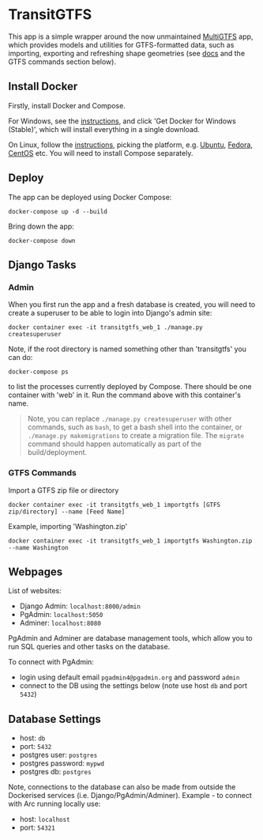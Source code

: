 # TransitGTFS

This app is a simple wrapper around the now unmaintained [MultiGTFS](https://multigtfs.readthedocs.io/en/latest/) app, which provides models and utilities for GTFS-formatted data, such as importing, exporting and refreshing shape geometries (see [docs](https://multigtfs.readthedocs.io/en/latest/usage.html#management-commands) and the GTFS commands section below).

## Install Docker

Firstly, install Docker and Compose. 

For Windows, see the [instructions](https://docs.docker.com/docker-for-windows/install/), and click 'Get Docker for Windows (Stable)', which will install everything in a single download. 

On Linux, follow the [instructions](https://docs.docker.com/engine/installation/), picking the platform, e.g. [Ubuntu](https://docs.docker.com/engine/installation/linux/docker-ce/ubuntu/), [Fedora](https://docs.docker.com/engine/installation/linux/docker-ce/fedora/), [CentOS](https://docs.docker.com/engine/installation/linux/docker-ce/centos/) etc. You will need to install Compose separately.

## Deploy 

The app can be deployed using Docker Compose:

```console
docker-compose up -d --build
```

Bring down the app:

```console
docker-compose down
```

## Django Tasks

### Admin

When you first run the app and a fresh database is created, you will need to create a superuser to be able to login into Django's admin site:

```console
docker container exec -it transitgtfs_web_1 ./manage.py createsuperuser
```

Note, if the root directory is named something other than 'transitgtfs' you can do:

```console
docker-compose ps
```

to list the processes currently deployed by Compose. There should be one container with 'web' in it. Run the command above with this container's name.

> Note, you can replace `./manage.py createsuperuser` with other commands, such as `bash`, to get a bash shell into the container, or `./manage.py makemigrations` to create a migration file. The `migrate` command should happen automatically as part of the build/deployment. 


### GTFS Commands

Import a GTFS zip file or directory

```console
docker container exec -it transitgtfs_web_1 importgtfs [GTFS zip/directory] --name [Feed Name]
```

Example, importing 'Washington.zip'
```console
docker container exec -it transitgtfs_web_1 importgtfs Washington.zip --name Washington
```

## Webpages

List of websites:

* Django Admin: `localhost:8000/admin`
* PgAdmin: `localhost:5050`
* Adminer: `localhost:8080`

PgAdmin and Adminer are database management tools, which allow you to run SQL queries and other tasks on the database.

To connect with PgAdmin:

* login using default email `pgadmin4@pgadmin.org`  and password `admin`
* connect to the DB using the settings below (note use host `db` and port `5432`)  

## Database Settings

* host: `db` 
* port: `5432`
* postgres user: `postgres`
* postgres password: `mypwd`
* postgres db: `postgres`  

Note, connections to the database can also be made from outside the Dockerised services (i.e. Django/PgAdmin/Adminer). Example - to connect with Arc running locally use:

* host: `localhost`
* port: `54321`